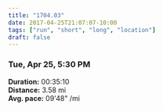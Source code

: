 ```yaml
---
title: "1704.03"
date: 2017-04-25T21:07:07-10:00
tags: ["run", "short", "long", "location"]
draft: false
---
```


### Tue, Apr 25, 5:30 PM

**Duration:** 00:35:10  
**Distance:** 3.58 mi  
**Avg. pace:** 09'48" /mi